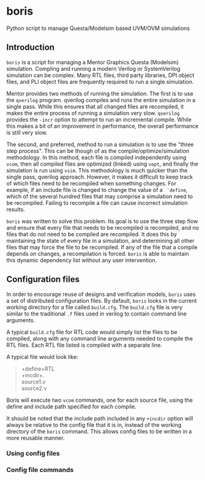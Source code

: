 # boris #
 
Python script to manage Questa/Modelsim based UVM/OVM simulations 

## Introduction ##

``boris`` is a script for managing a Mentor Graphics Questa (Modelsim)
simulation. Compling and running a modern Verilog or SystemVerilog
simulation can be complex. Many RTL files, third party libraries, DPI
object files, and PLI object files are frequently required to run a
single simulation.

Mentor provides two methods of running the simulation. The first is to
use the ``qverilog`` program. qverilog compiles and runs the entire
simulation in a single pass. While this ensures that all changed files
are recompiled, it makes the entire process of running a simulation
very slow. ``qverilog`` provides the ``-incr`` option to attempt to
run an incremental compile. While this makes a bit of an improvement
in performance, the overall performance is still very slow.

The second, and preferred, method to run a simulation is to use the
"three step process". This can be though of as the
compile/optimize/simulation methodology. In this method, each file is
compiled independently using ``vcom``, then all compiled files are
optimized (linked) using ``vopt``, and finally the simulation is run
using ``vsim``. This methodology is much quicker than the single pass,
qverilog approach. However, it makes it difficult to keep track of
which files need to be recompiled when something changes. For example,
if an include file is changed to change the value of a `` `define``,
which of the several hundred files that may comprise a simulation need
to be recompiled. Failing to recompile a file can cause incorrect
simulation results.

``boris`` was written to solve this problem. Its goal is to use the
three step flow and ensure that every file that needs to be recompiled
is recompiled, and no files that do not need to be compiled are
recompiled. It does this by maintaining the state of every file in a
simulation, and determining all other files that may force the file to
be recompiled. If any of the file that a compile depends on changes, a
recompilation is forced. ``boris`` is able to maintain this dynamic
dependency list without any user intervention.

## Configuration files ##

In order to encourage reuse of designs and verification models,
``boris`` uses a set of distributed configuration files. By default,
``boris`` looks in the current working directory for a file called
``build.cfg``. The ``build.cfg`` file is very similar to the
traditional ``.f`` files used in verilog to contain command line
arguments.

A typical ``build.cfg`` file for RTL code would simply list the files to be compiled, along with any command line arguments needed to compile the RTL files. Each RTL file listed is compiled with a separate line.

A typical file would look like:

> +define+RTL  
> +incdir+.  
> source1.v  
> source2.v  

Boris will execute two ``vcom`` commands, one for each source file,
using the define and include path specified for each compile.

It should be noted that the include path included in any ``+incdir``
option will always be relative to the config file that it is in,
instead of the working directory of the ``boris`` command. This allows
config files to be written in a more reusable manner.

### Using config files ###

### Config file commands ###


